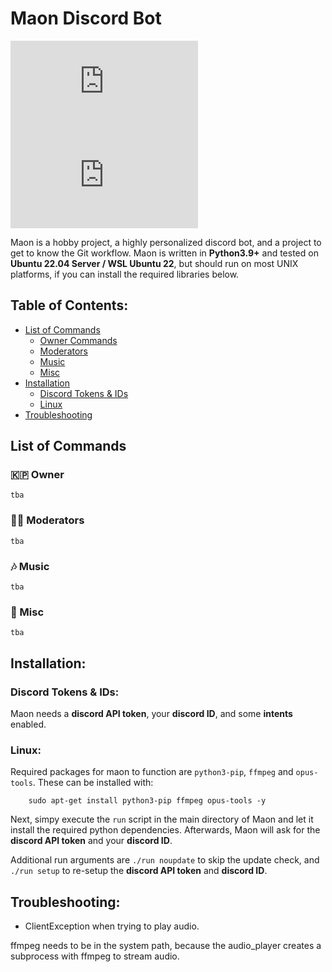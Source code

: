 # Maon Discord Bot

[![Issues][issues-shield]][issues-url]
[![Issues-Closed][issues-closed-shield]][issues-closed-url]

Maon is a hobby project, a highly personalized discord bot, and a project to get to know the Git workflow.
Maon is written in **Python3.9+** and tested on **Ubuntu 22.04 Server / WSL Ubuntu 22**, but should run on most UNIX platforms, 
if you can install the required libraries below. 

## Table of Contents:

- [List of Commands](#list-of-commands)
    - [Owner Commands](#--owner)
    - [Moderators](#--moderators)
    - [Music](#--music)
    - [Misc](#--misc)
- [Installation](#installation)
    - [Discord Tokens & IDs](#discord-tokens--ids)
    - [Linux](#linux)
- [Troubleshooting](#troubleshooting)

## List of Commands

### 🇰🇵 Owner

```
tba
```

### 🏳️‍🌈 Moderators

```
tba
```

### 🎶 Music

```
tba
```

### 🔰 Misc

```
tba
```

## Installation:

### Discord Tokens & IDs:

Maon needs a **discord API token**, your **discord ID**, and some **intents** enabled.

### Linux:

Required packages for maon to function are `python3-pip`, `ffmpeg` and `opus-tools`. These can be installed with:

        sudo apt-get install python3-pip ffmpeg opus-tools -y

Next, simpy execute the `run` script in the main directory of Maon and let it install the required python dependencies.
Afterwards, Maon will ask for the **discord API token** and your **discord ID**.

Additional run arguments are `./run noupdate` to skip the update check, and `./run setup` to re-setup the **discord API token** and **discord ID**.

## Troubleshooting:

- ClientException when trying to play audio.

ffmpeg needs to be in the system path, because the audio_player creates a subprocess with ffmpeg to stream audio.


[issues-shield]: https://img.shields.io/github/issues-raw/raesoft/Maon.py?color=F8D386&style=flat-square
[issues-url]: https://github.com/raesoft/Maon.py/issues
[issues-closed-shield]: https://img.shields.io/github/issues-closed-raw/raesoft/Maon.py?color=AAF786&style=flat-square
[issues-closed-url]: https://github.com/raesoft/Maon.py/issues?q=is%3Aissue+is%3Aclosed
[discord-developer-url]: https://discord.com/developers/applications
